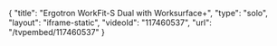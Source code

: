 {
    "title": "Ergotron WorkFit-S Dual with Worksurface+",
    "type": "solo",
    "layout": "iframe-static",
    "videoId": "117460537",
    "url": "\/tvpembed\/117460537"
}